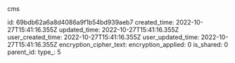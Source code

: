 cms

id: 69bdb62a6a8d4086a9f1b54bd939aeb7
created_time: 2022-10-27T15:41:16.355Z
updated_time: 2022-10-27T15:41:16.355Z
user_created_time: 2022-10-27T15:41:16.355Z
user_updated_time: 2022-10-27T15:41:16.355Z
encryption_cipher_text: 
encryption_applied: 0
is_shared: 0
parent_id: 
type_: 5